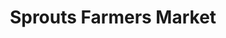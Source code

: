 ---
title: "Sprouts Farmers Market"
url: /chandler/sprouts-farmers-market-south-gilbert-road/
shop: supermarket
---